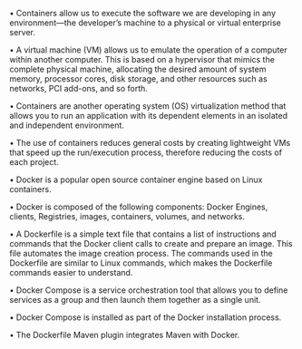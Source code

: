 •	Containers allow us to execute the software we are developing in
any environment—the developer’s machine to a physical or virtual enterprise
server.

•	A virtual machine (VM) allows us to emulate the operation of a computer
within another computer. This is based on a hypervisor that mimics the complete
physical machine, allocating the desired amount of system memory, processor
cores, disk storage, and other resources such as networks, PCI add-ons, and so forth.

•	Containers are another operating system (OS) virtualization method that allows
you to run an application with its dependent elements in an isolated and independent
environment.

•	The use of containers reduces general costs by creating lightweight VMs that
speed up the run/execution process, therefore reducing the costs of each
project.

•	Docker is a popular open source container engine based on Linux containers.

•	Docker is composed of the following components: Docker Engines, clients,
Registries, images, containers, volumes, and networks.

•	A Dockerfile is a simple text file that contains a list of instructions and commands
that the Docker client calls to create and prepare an image. This file
automates the image creation process. The commands used in the Dockerfile
are similar to Linux commands, which makes the Dockerfile commands easier
to understand.

•	Docker Compose is a service orchestration tool that allows you to define services
as a group and then launch them together as a single unit.

•	Docker Compose is installed as part of the Docker installation process.

•	The Dockerfile Maven plugin integrates Maven with Docker.
